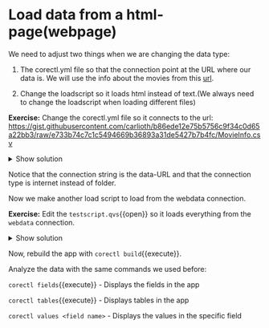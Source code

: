 # Load data from a html-page(webpage)

We need to adjust two things when we are changing the data type:

1. The corectl.yml file so that the connection point at the URL where our data is.
We will use the info about the movies  from this [url](https://gist.githubusercontent.com/carlioth/b86ede12e75b5756c9f34c0d65a22bb3/raw/e733b74c7c1c5494669b36893a31de5427b7b4fc/MovieInfo.csv).

2. Change the loadscript so it loads html instead of text.(We always need to change the loadscript when loading different files)

**Exercise:** Change the corectl.yml file so it connects to the url: https://gist.githubusercontent.com/carlioth/b86ede12e75b5756c9f34c0d65a22bb3/raw/e733b74c7c1c5494669b36893a31de5427b7b4fc/MovieInfo.csv

<details> <summary>Show solution</summary>
<p> 

<pre class="file" data-filename="corectl.yml" data-target="replace">
engine: localhost:19076 # URL and port to running Qlik Associative Engine instance
app: myapp   # App name that the tool should open a session against.
script: testscript.qvs # Path to a script that should be set in the app
connections: # Connections that should be created in the app
  webdata: # Name of the connection
    connectionstring: 'https://gist.githubusercontent.com/carlioth/b86ede12e75b5756c9f34c0d65a22bb3/raw/e733b74c7c1c5494669b36893a31de5427b7b4fc/MovieInfo.csv' # Connectionstring (qConnectionString) of the connection. For a folder connector this is an absolute or relative path inside of the engine docker container.
    type: internet # Type of connection
</pre>

</p>
</details>  


Notice that the connection string is the data-URL and that the connection type is internet instead of folder.

Now we make another load script to load from the webdata connection.

**Exercise:** Edit the `testscript.qvs`{{open}} so it loads everything from the `webdata` connection.

<details> <summary>Show solution</summary>
<p> 

<pre class="file" data-filename="testscript.qvs" data-target="replace">
MovieInfo:
LOAD *
FROM [lib://webdata]
(html, utf8, delimiter is ';');

</pre>
The last config line is change from reading text to html!
</p>
</details>  

Now, rebuild the app with `corectl build`{{execute}}.

Analyze the data with the same commands we used before:

`corectl fields`{{execute}} - Displays the fields in the app
<br>

`corectl tables`{{execute}} - Displays tables in the app
<br>

`corectl values <field name>` - Displays the values in the specific field
<br>



